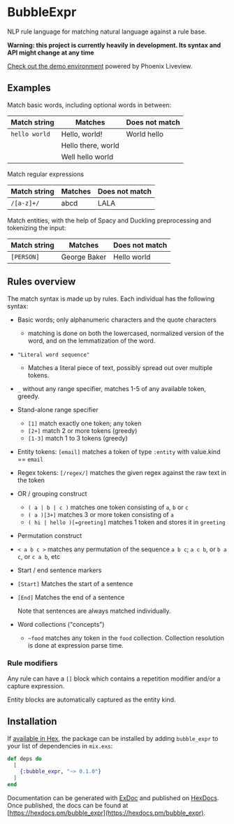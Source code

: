 # BubbleExpr

NLP rule language for matching natural language against a rule base.

**Warning: this project is currently heavily in development. Its syntax and API might change at any time**

[Check out the demo environment](http://expr-ninja.apps.botsqd.com/) powered by Phoenix Liveview.


## Examples

Match basic words, including optional words in between:

| Match string  | Matches            | Does not match |
|---------------|--------------------|----------------|
| `hello world` | Hello, world!      | World hello    |
|               | Hello there, world |                |
|               | Well hello world   |                |

Match regular expressions

| Match string | Matches | Does not match |
|--------------|---------|----------------|
| `/[a-z]+/`   | abcd    | LALA           |


Match entities, with the help of Spacy and Duckling preprocessing and
tokenizing the input:

| Match string | Matches      | Does not match |
|--------------|--------------|----------------|
| `[PERSON]`   | George Baker | Hello world    |


## Rules overview

The match syntax is made up by rules. Each individual has the following syntax:

- Basic words; only alphanumeric characters and the quote characters
  - matching is done on both the lowercased, normalized version of the
    word, and on the lemmatization of the word.

- `"Literal word sequence"`
  - Matches a literal piece of text, possibly spread out over multiple tokens.

- `_` without any range specifier, matches 1-5 of any available token, greedy.

- Stand-alone range specifier
  - `[1]` match exactly one token; any token
  - `[2+]` match 2 or more tokens (greedy)
  - `[1-3]` match 1 to 3 tokens (greedy)

- Entity tokens: `[email]` matches a token of type `:entity` with value.kind == `email`

- Regex tokens: `[/regex/]` matches the given regex against the raw text in the token

- OR / grouping construct
  - `( a | b | c )` matches one token consisting of `a`, `b` or `c`
  - `( a )[3+]` matches 3 or more token consisting of `a`
  - `( hi | hello )[=greeting]` matches 1 token and stores it in `greeting`

- Permutation construct
 - `< a b c >` matches any permutation of the sequence `a b c`; `a c b`, or `b a c`, or `c a b`, etc

- Start / end sentence markers
- `[Start]` Matches the start of a sentence
- `[End]` Matches the end of a sentence

   Note that sentences are always matched individually.

- Word collections ("concepts")
  - `~food` matches any token in the `food` collection. Collection resolution is done at expression parse time.


### Rule modifiers

Any rule can have a `[]` block which contains a repetition modifier
and/or a capture expression.

Entity blocks are automatically captured as the entity kind.





## Installation

If [available in Hex](https://hex.pm/docs/publish), the package can be installed
by adding `bubble_expr` to your list of dependencies in `mix.exs`:

```elixir
def deps do
  [
    {:bubble_expr, "~> 0.1.0"}
  ]
end
```

Documentation can be generated with [ExDoc](https://github.com/elixir-lang/ex_doc)
and published on [HexDocs](https://hexdocs.pm). Once published, the docs can
be found at [https://hexdocs.pm/bubble_expr](https://hexdocs.pm/bubble_expr).
